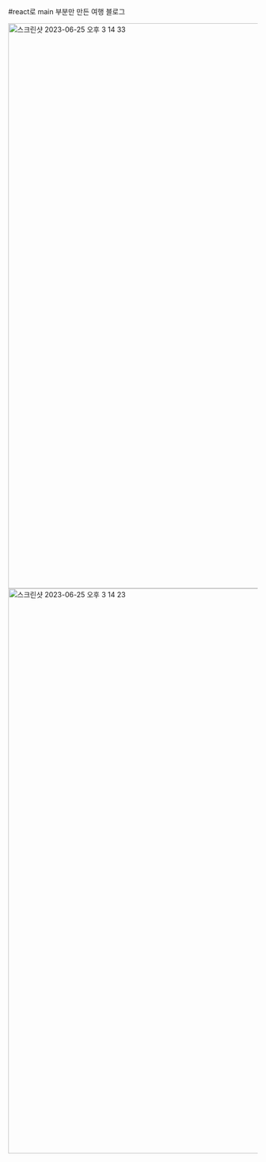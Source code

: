 #react로 main 부분만 만든 여행 블로그

<img width="1140" alt="스크린샷 2023-06-25 오후 3 14 33" src="https://github.com/eunbeeeeee/react_blog2/assets/125331919/7dd906a3-2b17-45ad-a7f3-103ee8fcbfba">
<img width="1140" alt="스크린샷 2023-06-25 오후 3 14 23" src="https://github.com/eunbeeeeee/react_blog2/assets/125331919/b0df823d-48b5-4645-a4a7-c7a0b399de24">
